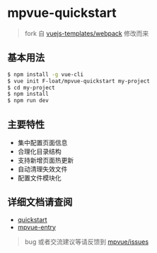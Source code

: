 # mpvue-quickstart

> fork 自 [vuejs-templates/webpack](https://github.com/vuejs-templates/webpack) 修改而来

## 基本用法

``` bash
$ npm install -g vue-cli
$ vue init F-loat/mpvue-quickstart my-project
$ cd my-project
$ npm install
$ npm run dev
```

## 主要特性

* 集中配置页面信息
* 合理化目录结构
* 支持新增页面热更新
* 自动清理失效文件
* 配置文件模块化

## 详细文档请查阅

* [quickstart](http://mpvue.com/mpvue/quickstart)
* [mpvue-entry](https://github.com/F-loat/mpvue-entry)

> bug 或者交流建议等请反馈到 [mpvue/issues](https://github.com/Meituan-Dianping/mpvue/issues)

